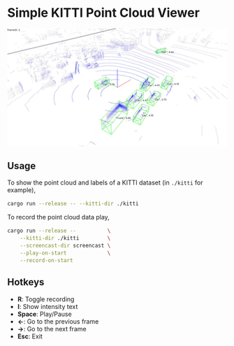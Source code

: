 # Simple KITTI Point Cloud Viewer

![a demo viewer screen](doc/demo.jpg)

## Usage

To show the point cloud and labels of a KITTI dataset (in `./kitti` for
example),

```bash
cargo run --release -- --kitti-dir ./kitti
```

To record the point cloud data play,

```bash
cargo run --release --          \
    --kitti-dir ./kitti         \
    --screencast-dir screencast \
    --play-on-start             \
    --record-on-start
```

## Hotkeys

- **R**: Toggle recording
- **I**: Show intensity text
- **Space**: Play/Pause
- **←**: Go to the previous frame
- **→**: Go to the next frame
- **Esc**: Exit
